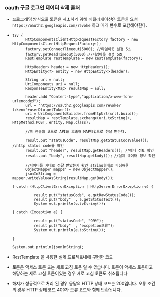 ### oauth 구글 로그인 데이터 삭제 [출처](https://developers.google.com/identity/protocols/oauth2/web-server#httprest_8)

* 프로그래밍 방식으로 토큰을 취소하기 위해 애플리케이션은 토큰을 요청 ```https://oauth2.googleapis.com/revoke``` 
  하고 매개 변수로 포함해야한다.
  
* 
  ```
  try {
        HttpComponentsClientHttpRequestFactory factory = new HttpComponentsClientHttpRequestFactory();
        factory.setConnectTimeout(5000); //타임아웃 설정 5초
        factory.setReadTimeout(5000);//타임아웃 설정 5초
        RestTemplate restTemplate = new RestTemplate(factory);

        HttpHeaders header = new HttpHeaders();
        HttpEntity<?> entity = new HttpEntity<>(header);

        String url = null;
        UriComponents uri = null;
        ResponseEntity<Map> resultMap = null;

        header.add("Content-type","application/x-www-form-urlencoded");
        url = "https://oauth2.googleapis.com/revoke?token="+userDto.getToken();
        uri = UriComponentsBuilder.fromHttpUrl(url).build();
        resultMap = restTemplate.exchange(uri.toString(), HttpMethod.POST, entity, Map.class);

        //이 한줄의 코드로 API를 호출해 MAP타입으로 전달 받는다.

        result.put("statusCode", resultMap.getStatusCodeValue()); //http status code를 확인
        result.put("header", resultMap.getHeaders()); //헤더 정보 확인
        result.put("body", resultMap.getBody()); //실제 데이터 정보 확인

        //데이터를 제대로 전달 받았는지 확인 string형태로 파싱해줌
        ObjectMapper mapper = new ObjectMapper();
        jsonInString = mapper.writeValueAsString(resultMap.getBody());

  } catch (HttpClientErrorException | HttpServerErrorException e) {

            result.put("statusCode", e.getRawStatusCode());
            result.put("body"  , e.getStatusText());
            System.out.println(e.toString());

  } catch (Exception e) {

            result.put("statusCode", "999");
            result.put("body"  , "excpetion오류");
            System.out.println(e.toString());

  }

  System.out.println(jsonInString);
  ```
  
* RestTemplate 을 사용한 실제 프로젝트내에 구현한 코드

* 토큰은 액세스 토큰 또는 새로 고침 토큰 일 수 있습니다. 
  토큰이 액세스 토큰이고 해당하는 새로 고침 토큰이있는 경우 새로 고침 토큰도 취소됩니다.

* 해지가 성공적으로 처리 된 경우 응답의 HTTP 상태 코드는 200입니다. 오류 조건의 경우 HTTP 상태 코드 400가 오류 코드와 함께 반환됩니다.